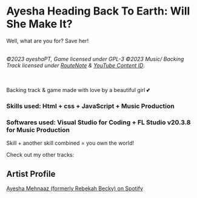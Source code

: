 # Ayesha Heading Back To Earth: Will She Make It?
Well, what are you for? Save her!

<br/>
<em>&copy;2023 ayeshaPT, Game licensed under GPL-3
&copy2023 Music/ Backing Track licensed under <a href="https://routenote.com">RouteNote</a> & <a href="https://support.google.com/youtube/answer/2797370?hl=en">YouTube Content ID</a></em>.

<br/><br/>
Backing track & game made with love by a beautiful girl 💕

### Skills used: Html + css + JavaScript + Music Production
### Softwares used: Visual Studio for Coding + FL Studio v20.3.8 for Music Production
Skill + another skill combined = you own the world!


Check out my other tracks:
## Artist Profile
[Ayesha Mehnaaz (formerly Rebekah Becky) on Spotify](https://open.spotify.com/artist/6QUns8NUaRZU7grd3Rz4EV)
